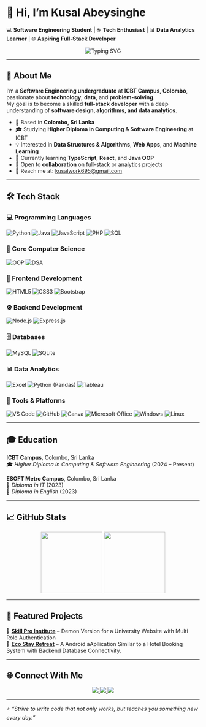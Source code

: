 # 👋 Hi, I’m Kusal Abeysinghe  

💻 **Software Engineering Student** | ☕ **Tech Enthusiast** | 📊 **Data Analytics Learner** | 🌐 **Aspiring Full-Stack Developer**

<p align="center">
  <img src="https://readme-typing-svg.herokuapp.com?font=Fira+Code&weight=500&size=24&duration=3000&pause=1000&color=00BFFF&width=520&lines=Software+Engineering+Student;Java+%26+OOP+Enthusiast;Data+Analytics+Learner;Full+Stack+Developer+in+Progress;Always+Learning+New+Technologies" alt="Typing SVG" />
</p>

---

## 🚀 About Me  

I’m a **Software Engineering undergraduate** at **ICBT Campus, Colombo**, passionate about **technology**, **data**, and **problem-solving**.  
My goal is to become a skilled **full-stack developer** with a deep understanding of **software design, algorithms, and data analytics**.  

- 📍 Based in **Colombo, Sri Lanka**  
- 🎓 Studying **Higher Diploma in Computing & Software Engineering** at ICBT  
- 💡 Interested in **Data Structures & Algorithms**, **Web Apps**, and **Machine Learning**  
- 🌱 Currently learning **TypeScript**, **React**, and **Java OOP**  
- 🤝 Open to **collaboration** on full-stack or analytics projects  
- 📧 Reach me at: [kusalwork695@gmail.com](mailto:kusalwork695@gmail.com)  

---

## 🛠️ Tech Stack  

### 💻 Programming Languages  
![Python](https://img.shields.io/badge/Python-3776AB?style=for-the-badge&logo=python&logoColor=white)
![Java](https://img.shields.io/badge/Java-ED8B00?style=for-the-badge&logo=openjdk&logoColor=white)
![JavaScript](https://img.shields.io/badge/JavaScript-F7DF1E?style=for-the-badge&logo=javascript&logoColor=black)
![PHP](https://img.shields.io/badge/PHP-777BB4?style=for-the-badge&logo=php&logoColor=white)
![SQL](https://img.shields.io/badge/SQL-003B57?style=for-the-badge&logo=mysql&logoColor=white)

### 🧠 Core Computer Science  
![OOP](https://img.shields.io/badge/Object--Oriented%20Programming-007ACC?style=for-the-badge&logo=c%2B%2B&logoColor=white)
![DSA](https://img.shields.io/badge/Data%20Structures%20%26%20Algorithms-FF6F00?style=for-the-badge&logo=apachekafka&logoColor=white)

### 🎨 Frontend Development  
![HTML5](https://img.shields.io/badge/HTML5-E34F26?style=for-the-badge&logo=html5&logoColor=white)
![CSS3](https://img.shields.io/badge/CSS3-1572B6?style=for-the-badge&logo=css3&logoColor=white)
![Bootstrap](https://img.shields.io/badge/Bootstrap-7952B3?style=for-the-badge&logo=bootstrap&logoColor=white)

### ⚙️ Backend Development  
![Node.js](https://img.shields.io/badge/Node.js-339933?style=for-the-badge&logo=nodedotjs&logoColor=white)
![Express.js](https://img.shields.io/badge/Express.js-000000?style=for-the-badge&logo=express&logoColor=white)

### 🗄️ Databases  
![MySQL](https://img.shields.io/badge/MySQL-00618A?style=for-the-badge&logo=mysql&logoColor=white)
![SQLite](https://img.shields.io/badge/SQLite-003B57?style=for-the-badge&logo=sqlite&logoColor=white)

### 📊 Data Analytics  
![Excel](https://img.shields.io/badge/Microsoft%20Excel-217346?style=for-the-badge&logo=microsoft-excel&logoColor=white)
![Python (Pandas)](https://img.shields.io/badge/Pandas-150458?style=for-the-badge&logo=pandas&logoColor=white)
![Tableau](https://img.shields.io/badge/Tableau-E97627?style=for-the-badge&logo=tableau&logoColor=white)

### 🧰 Tools & Platforms  
![VS Code](https://img.shields.io/badge/VS%20Code-007ACC?style=for-the-badge&logo=visual-studio-code&logoColor=white)
![GitHub](https://img.shields.io/badge/GitHub-181717?style=for-the-badge&logo=github&logoColor=white)
![Canva](https://img.shields.io/badge/Canva-00C4CC?style=for-the-badge&logo=canva&logoColor=white)
![Microsoft Office](https://img.shields.io/badge/Microsoft%20Office-D83B01?style=for-the-badge&logo=microsoft-office&logoColor=white)
![Windows](https://img.shields.io/badge/Windows-0078D6?style=for-the-badge&logo=windows&logoColor=white)
![Linux](https://img.shields.io/badge/Linux-FCC624?style=for-the-badge&logo=linux&logoColor=black)

---

## 🎓 Education  

**ICBT Campus**, Colombo, Sri Lanka  
🎓 *Higher Diploma in Computing & Software Engineering* (2024 – Present)  

**ESOFT Metro Campus**, Colombo, Sri Lanka  
📘 *Diploma in IT* (2023)  
📗 *Diploma in English* (2023)  


---


## 📈 GitHub Stats  

<p align="center">
  <img src="https://github-readme-stats.vercel.app/api?username=qxl-dev&show_icons=true&theme=github_dark&hide_border=true" height="160em" />
  <img src="https://github-readme-stats.vercel.app/api/top-langs/?username=qxl-dev&layout=compact&theme=github_dark&hide_border=true" height="160em" />
</p>

---

## 🌟 Featured Projects  

🔹 **[Skill Pro Institute](https://github.com/qxl-dev/Skill_Pro_Website)** – Demon Version for a University Website with Multi Role Authentication  
🔹 **[Eco Stay Retreat](https://github.com/qxl-dev/EcoStay_Retreat)** – A Android aApllication Similar to a Hotel Booking System with Backend Database Connectivity.  



---

## 🌐 Connect With Me  

<p align="center">
  <a href="https://www.linkedin.com/in/kusal-abey">
    <img src="https://img.shields.io/badge/LinkedIn-0A66C2?style=for-the-badge&logo=linkedin&logoColor=white"/>
  </a>
  <a href="https://github.com/qxl-dev">
    <img src="https://img.shields.io/badge/GitHub-181717?style=for-the-badge&logo=github&logoColor=white"/>
  </a>
  <a href="mailto:kusalwork695@gmail.com">
    <img src="https://img.shields.io/badge/Gmail-D14836?style=for-the-badge&logo=gmail&logoColor=white"/>
  </a>
</p>

---

⭐ *“Strive to write code that not only works, but teaches you something new every day.”*
